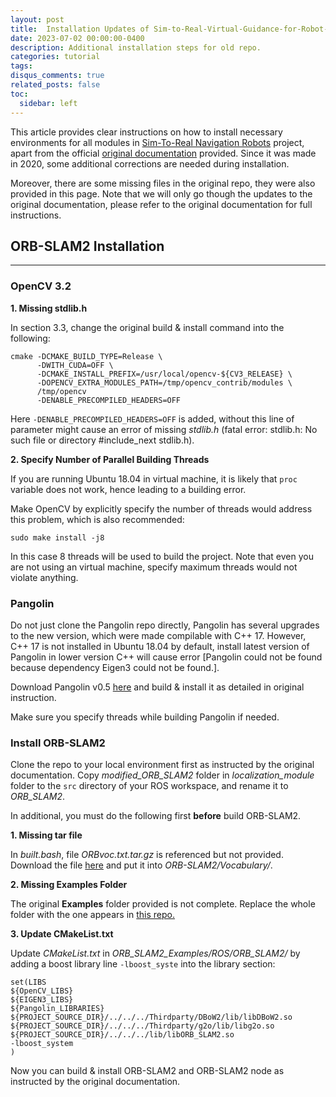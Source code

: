 ```yaml
---
layout: post
title:  Installation Updates of Sim-to-Real-Virtual-Guidance-for-Robot-Navigation
date: 2023-07-02 00:00:00-0400
description: Additional installation steps for old repo.
categories: tutorial
tags: 
disqus_comments: true
related_posts: false
toc:
  sidebar: left
---
```


This article provides clear instructions on how to install necessary environments for all modules in <a href="https://github.com/KaiChen1008/Sim-to-Real-Virtual-Guidance-for-Robot-Navigation">Sim-To-Real Navigation Robots</a> project, apart from the official <a href="https://kaichen1008.github.io/Sim-to-Real-Virtual-Guidance-for-Robot-Navigation/">original documentation</a> provided. Since it was made in 2020, some additional corrections are needed during installation.

Moreover, there are some missing files in the original repo, they were also provided in this page. Note that we will only go though the updates to the original documentation, please refer to the original documentation for full instructions.


## ORB-SLAM2 Installation

---


### OpenCV 3.2

**1. Missing stdlib.h**

In section 3.3, change the original build & install command into the following:

```
cmake -DCMAKE_BUILD_TYPE=Release \
      -DWITH_CUDA=OFF \
      -DCMAKE_INSTALL_PREFIX=/usr/local/opencv-${CV3_RELEASE} \
      -DOPENCV_EXTRA_MODULES_PATH=/tmp/opencv_contrib/modules \
      /tmp/opencv
      -DENABLE_PRECOMPILED_HEADERS=OFF
```

Here `-DENABLE_PRECOMPILED_HEADERS=OFF` is added, without this line of parameter might cause an error of missing _stdlib.h_ (fatal error: stdlib.h: No such file or directory #include_next stdlib.h).

**2. Specify Number of Parallel Building Threads**

If you are running Ubuntu 18.04 in virtual machine, it is likely that ``proc`` variable does not work, hence leading to a building error.

Make OpenCV by explicitly specify the number of threads would address this problem, which is also recommended:

```
sudo make install -j8
```

In this case 8 threads will be used to build the project. Note that even you are not using an virtual machine, specify maximum threads would not violate anything.


### Pangolin

Do not just clone the Pangolin repo directly, Pangolin has several upgrades to the new version, which were made compilable with C++ 17. However, C++ 17 is not installed in Ubuntu 18.04 by default, install latest version of Pangolin in lower version C++ will cause error [Pangolin could not be found because dependency Eigen3 could not be found.].

Download Pangolin v0.5 <a href="https://github.com/stevenlovegrove/Pangolin/tags">here</a> and build & install it as detailed in original instruction.

Make sure you specify threads while building Pangolin if needed.

### Install ORB-SLAM2

Clone the repo to your local environment first as instructed by the original documentation. Copy _modified_ORB_SLAM2_ folder in _localization_module_ folder to the `src` directory of your ROS workspace, and rename it to _ORB_SLAM2_. 

In additional, you must do the following first **before** build ORB-SLAM2.

**1. Missing tar file**

In _built.bash_, file _ORBvoc.txt.tar.gz_ is referenced but not provided. Download the file <a href="https://github.com/raulmur/ORB_SLAM2/blob/master/Vocabulary/ORBvoc.txt.tar.gz">here</a> and put it into _ORB-SLAM2/Vocabulary/_.

**2. Missing Examples Folder**

The original __Examples__ folder provided is not complete. Replace the whole folder with the one appears in <a href="https://github.com/raulmur/ORB_SLAM2/tree/master/Examples">this repo.</a> 

**3. Update CMakeList.txt**

Update _CMakeList.txt_ in _ORB_SLAM2_Examples/ROS/ORB_SLAM2/_ by adding a boost library line `-lboost_syste` into the library section:

```
set(LIBS
${OpenCV_LIBS}
${EIGEN3_LIBS}
${Pangolin_LIBRARIES}
${PROJECT_SOURCE_DIR}/../../../Thirdparty/DBoW2/lib/libDBoW2.so
${PROJECT_SOURCE_DIR}/../../../Thirdparty/g2o/lib/libg2o.so
${PROJECT_SOURCE_DIR}/../../../lib/libORB_SLAM2.so
-lboost_system
)

```

Now you can build & install ORB-SLAM2 and ORB-SLAM2 node as instructed by the original documentation.


